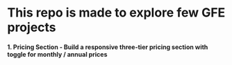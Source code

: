 # This repo is made to explore few GFE projects

#### 1. Pricing Section - Build a responsive three-tier pricing section with toggle for monthly / annual prices

